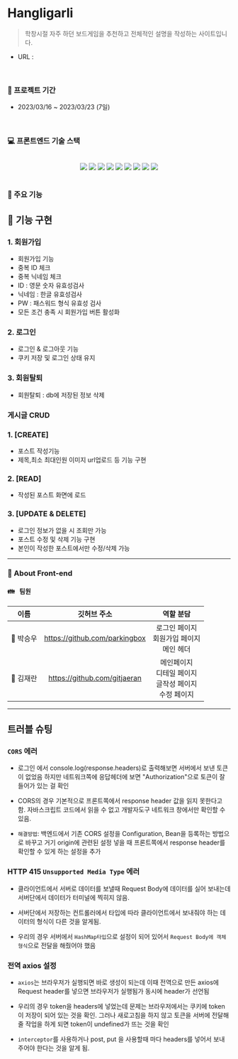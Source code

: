 # Hangligarli

> 학창시절 자주 하던 보드게임을 추천하고 전체적인 설명을 작성하는 사이트입니다.

- URL :

<br/>

### 📆 프로젝트 기간

- 2023/03/16 ~ 2023/03/23 (7일)

<br/>

### 💻 프론트엔드 기술 스택

<center>
<br/>
<div style="display: inline;">
<img src="https://img.shields.io/badge/react-61DAFB?style=for-the-badge&logo=react&logoColor=white">
<img src="https://img.shields.io/badge/javascript-F7DF1E?style=for-the-badge&logo=javascript&logoColor=black">
<img src="https://img.shields.io/badge/redux-764ABC?style=for-the-badge&logo=redux&logoColor=white">
</div>

<div style="display: inline;">
<img src="https://img.shields.io/badge/styled_components-DB7093?style=for-the-badge&logo=styledcomponents&logoColor=white">
<img src="https://img.shields.io/badge/axios-6236FF?style=for-the-badge&logo=axios&logoColor=white">
<img src="https://img.shields.io/badge/html5-E34F26?style=for-the-badge&logo=html5&logoColor=white">
<img src="https://img.shields.io/badge/css-1572B6?style=for-the-badge&logo=css3&logoColor=white">
</div>

<div style="display: inline;">
<img src="https://img.shields.io/badge/github-181717?style=for-the-badge&logo=github&logoColor=white">
<img src="https://img.shields.io/badge/git-F05032?style=for-the-badge&logo=git&logoColor=white"></div>
</center>
<br>

### 🔧 주요 기능

## 📝 기능 구현

### 1. 회원가입

- 회원가입 기능
- 중복 ID 체크
- 중복 닉네임 체크
- ID : 영문 숫자 유효성검사
- 닉네임 : 한글 유효성검사
- PW : 패스워드 형식 유효성 검사
- 모든 조건 충족 시 회원가입 버튼 활성화

### 2. 로그인

- 로그인 & 로그아웃 기능
- 쿠키 저장 및 로그인 상태 유지

### 3. 회원탈퇴

- 회원탈퇴 : db에 저장된 정보 삭제

### 게시글 CRUD

### 1. [CREATE]

- 포스트 작성기능
- 제목,최소 최대인원 이미지 url업로드 등 기능 구현

### 2. [READ]

- 작성된 포스트 화면에 로드

### 3. [UPDATE & DELETE]

- 로그인 정보가 없을 시 조회만 가능
- 포스트 수정 및 삭제 기능 구현
- 본인이 작성한 포스트에서만 수정/삭제 가능

<hr/>

### 💖 About Front-end

#### 👪 &nbsp; 팀원

|   이름    |          깃허브 주소          |                            역할 분담                             |
| :-------: | :---------------------------: | :--------------------------------------------------------------: |
| 👧 박승우 | https://github.com/parkingbox |         로그인 페이지 <br/>회원가입 페이지<br/>메인 헤더         |
| 👦 김재란 | https://github.com/gitjaeran  | 메인페이지 <br/> 디테일 페이지<br/>글작성 페이지<br/>수정 페이지 |

<hr/>

## 트러블 슈팅

### `CORS` 에러

- 로그인 에서 console.log(response.headers)로 출력해보면 서버에서 보낸 토큰이 없었음 하지만 네트워크쪽에 응답헤더에 보면 "Authorization"으로 토큰이 잘 들어가 있는 걸 확인
  <br/>

- CORS의 경우 기본적으로 프론트쪽에서 response header 값을 읽지 못한다고 함.
  자바스크립트 코드에서 읽을 수 없고 개발자도구 네트워크 창에서만 확인할 수 있음.
  <br/>

- `해결방법`: 백엔드에서
  기존 CORS 설정을 Configuration, Bean을 등록하는 방법으로 바꾸고 거기 origin에 관련된 설정 넣을 때 프론트쪽에서 response header를 확인할 수 있게 하는 설정을 추가

### HTTP 415 `Unsupported Media Type` 에러

- 클라이언트에서 서버로 데이터를 보낼때 Request Body에 데이터를 실어 보내는데
  서버단에서 데이터가 터미널에 찍히지 않음.
  <br/>

- 서버단에서 저장하는 컨트롤러에서 타입에 따라 클라이언트에서 보내줘야 하는 데이터의 형식이 다른 것을 알게됨.
  <br/>

- 우리의 경우 서버에서 `HashMap타입`으로 설정이 되어 있어서 `Request Body에 객체형식`으로 전달을 해줬어야 했음

### 전역 axios 설정

- `axios`는 브라우저가 실행되면 바로 생성이 되는데 이때 전역으로 만든 axios에 Request header를 넣으면 브라우저가 실행됨가 동시에 header가 선언됨

- 우리의 경우 token을 headers에 넣었는데 문제는 브라우저에서는 쿠키에 token이 저장이 되어 있는 것을 확인. 그러나 새로고침을 하지 않고 토큰을 서버에 전달해줄 작업을 하게 되면 token이 undefined가 뜨는 것을 확인

- `interceptor`를 사용하거나 post, put 을 사용할때 마다 headers를 넣어서 보내 주어야 한다는 것을 알게 됨.
